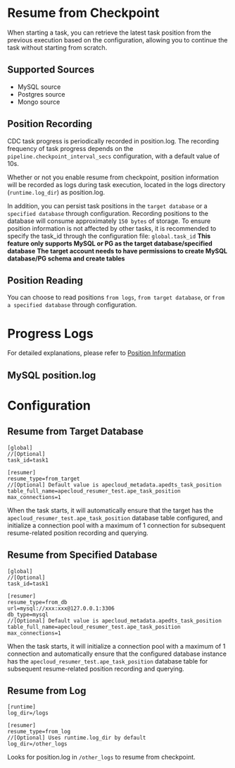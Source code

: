 # Resume from Checkpoint

When starting a task, you can retrieve the latest task position from the previous execution based on the configuration, allowing you to continue the task without starting from scratch.

## Supported Sources

- MySQL source
- Postgres source
- Mongo source

## Position Recording

CDC task progress is periodically recorded in position.log. The recording frequency of task progress depends on the `pipeline.checkpoint_interval_secs` configuration, with a default value of 10s.

Whether or not you enable resume from checkpoint, position information will be recorded as logs during task execution, located in the logs directory (`runtime.log_dir`) as position.log.

In addition, you can persist task positions in the `target database` or a `specified database` through configuration. Recording positions to the database will consume approximately `150 bytes` of storage.
To ensure position information is not affected by other tasks, it is recommended to specify the task_id through the configuration file: `global.task_id`
**This feature only supports MySQL or PG as the target database/specified database**
**The target account needs to have permissions to create MySQL database/PG schema and create tables**

## Position Reading

You can choose to read positions `from logs`, `from target database`, or `from a specified database` through configuration.

# Progress Logs

For detailed explanations, please refer to [Position Information](../monitor/position.md)

## MySQL position.log

# Configuration

## Resume from Target Database

```
[global]
//[Optional]
task_id=task1

[resumer]
resume_type=from_target
//[Optional] Default value is apecloud_metadata.apedts_task_position
table_full_name=apecloud_resumer_test.ape_task_position
max_connections=1
```

When the task starts, it will automatically ensure that the target has the `apecloud_resumer_test.ape_task_position` database table configured, and initialize a connection pool with a maximum of 1 connection for subsequent resume-related position recording and querying.

## Resume from Specified Database

```
[global]
//[Optional]
task_id=task1

[resumer]
resume_type=from_db
url=mysql://xxx:xxx@127.0.0.1:3306
db_type=mysql
//[Optional] Default value is apecloud_metadata.apedts_task_position
table_full_name=apecloud_resumer_test.ape_task_position
max_connections=1
```

When the task starts, it will initialize a connection pool with a maximum of 1 connection and automatically ensure that the configured database instance has the `apecloud_resumer_test.ape_task_position` database table for subsequent resume-related position recording and querying.

## Resume from Log

```
[runtime]
log_dir=/logs

[resumer]
resume_type=from_log
//[Optional] Uses runtime.log_dir by default
log_dir=/other_logs
```

Looks for position.log in `/other_logs` to resume from checkpoint.
